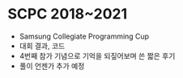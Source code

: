 # SCPC 2018~2021
- Samsung Collegiate Programming Cup
- 대회 결과, 코드
- 4번째 참가 기념으로 기억을 되짚어보며 쓴 짧은 후기
- 풀이 언젠가 추가 예정
